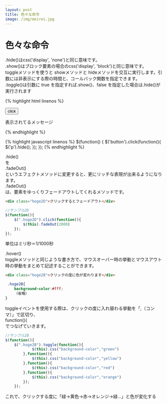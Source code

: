 ```yaml
---
layout: post
title: 色々な命令
image: /img/meirei.jpg
---
```


# 色々な命令

.hide()はcss('display', 'none')と同じ意味です。   
.show()はブロック要素の場合のcss('display', 'block')と同じ意味です。   
toggleメソッドを使うと showメソッドと hideメソッドを交互に実行します。引数には非表示にする際の時間と、コールバック関数を指定できます。   
.toggle()は引数に true を指定すれば.show()、false を指定した場合は.hide()が実行されます   

{% highlight html linenos %}
  <body>
    <button>click</button>
    <p>表示されてるメッセージ</p>
  </body>
{% endhighlight %}


{% highlight javascript linenos %}
  $(function() {
      $('button').click(function(){
          $('p').hide();
      });
  });
{% endhighlight %}

.hide()   
を   
.fadeOut()   
というエフェクトメソッドに変更すると、更にリッチな表現が出来るようになります。   
.fadeOut()   
は、要素をゆっくりフェードアウトしてくれるメソッドです。   

```html
<div class="hoge2D">クリックするとフェードアウト</div>
```

```javascript
//サンプル2D
$(function(){
    $(".hoge2D").click(function(){
        $(this).fadeOut(2000)
    });
});
```

単位はミリ秒＝1/1000秒   

.hover()   
toggleメソッドと同じような書き方で、マウスオーバー時の挙動とマウスアウト時の挙動をまとめて記述することができます。   

```html
<div class="hoge2B">クリックの度に色が変わります</div>
```
```css
 .hoge2B{
    background-color:#fff;
    （省略）
}
```

toggleイベントを使用する際は、クリックの度に入れ替わる挙動を「,（コンマ）」で区切り、   
function(){   
でつなげていきます。   

```javascript
//サンプル2B
$(function(){
    $(".hoge2B").toggle(function(){
            $(this).css("background-color","green")
        },function(){
            $(this).css("background-color","yellow")
        },function(){
            $(this).css("background-color","red")
        },function(){
            $(this).css("background-color","orange")
        });
    });
```

これで、クリックする度に「緑→黄色→赤→オレンジ→緑…」と色が変化する   
